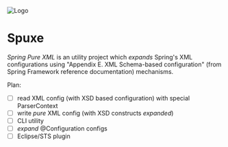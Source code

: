 <!---
vim: textwidth=80:expandtab:shiftwidth=8:tabstop=8
-->
![Logo](../master/src/images/amuug-logo.png?raw=true)

Spuxe
=====

*Spring Pure XML* is an utility project which _expands_ Spring's XML
configurations using "Appendix E. XML Schema-based configuration" (from Spring
Framework reference documentation) mechanisms.

Plan:
- [ ] read XML config (with XSD based configuration) with special ParserContext
- [ ] write _pure_ XML config (with XSD constructs _expanded_)
- [ ] CLI utility
- [ ] _expand_ @Configuration configs
- [ ] Eclipse/STS plugin
